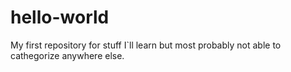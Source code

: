 # hello-world
My first repository for stuff I`ll learn but most probably not able to cathegorize anywhere else.

